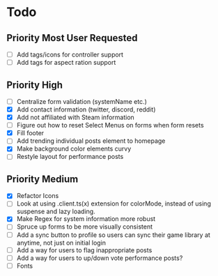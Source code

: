 # Todo

## Priority Most User Requested

- [ ] Add tags/icons for controller support
- [ ] Add tags for aspect ration support

## Priority High

- [ ] Centralize form validation (systemName etc.)
- [x] Add contact information (twitter, discord, reddit)
- [x] Add not affiliated with Steam information
- [ ] Figure out how to reset Select Menus on forms when form resets
- [x] Fill footer
- [ ] Add trending individual posts element to homepage
- [x] Make background color elements curvy
- [ ] Restyle layout for performance posts

## Priority Medium

- [x] Refactor Icons
- [ ] Look at using .client.ts(x) extension for colorMode, instead of using suspense
      and lazy loading.
- [x] Make Regex for system information more robust
- [ ] Spruce up forms to be more visually consistent
- [ ] Add a sync button to profile so users can sync their game library at
      anytime, not just on initial login
- [ ] Add a way for users to flag inappropriate posts
- [ ] Add a way for users to up/down vote performance posts?
- [ ] Fonts
